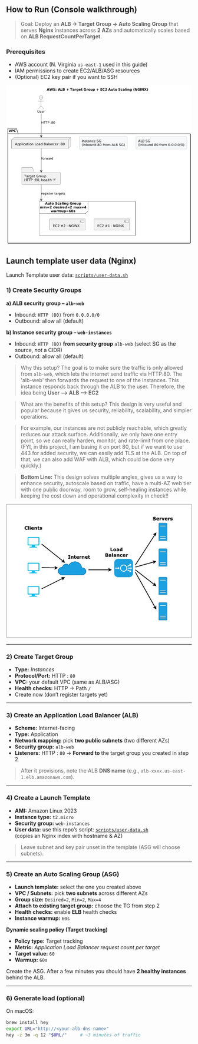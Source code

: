 ## How to Run (Console walkthrough)

> Goal: Deploy an **ALB → Target Group → Auto Scaling Group** that serves **Nginx** instances across **2 AZs** and automatically scales based on **ALB RequestCountPerTarget**.

### Prerequisites
- AWS account (N. Virginia `us-east-1` used in this guide)
- IAM permissions to create EC2/ALB/ASG resources
- (Optional) EC2 key pair if you want to SSH

![diagram](screenshots/architecture.png)

## Launch template user data (Nginx)
Launch Template user data: [`scripts/user-data.sh`](scripts/user-data.sh)



### 1) Create Security Groups

**a) ALB security group – `alb-web`**
- Inbound: `HTTP (80)` from `0.0.0.0/0`
- Outbound: allow all (default)

**b) Instance security group – `web-instances`**
- Inbound: `HTTP (80)` **from security group** `alb-web` (select SG as the source, *not* a CIDR)
- Outbound: allow all (default)



> Why this setup? The goal is to make sure the traffic is only allowed from `alb-web`, which lets the internet send traffic via HTTP:80. The 'alb-web' then forwards the request to one of the instances. This instance responds back through the ALB to the user. Therefore, the idea being **User --> ALB --> EC2**

> What are the benefits of this setup? This design is very useful and popular because it gives us security, reliability, scalability, and simpler operations.

  > For example, our instances are not publicly reachable, which greatly reduces our attack surface. Additionally, we only have one entry point, so we can really harden, monitor, and rate-limit from one place. (FYI, in this project, I am basing it on port 80, but if we want to use 443 for added security, we can easily add TLS at the ALB. On top of that, we can also add WAF with ALB,  which could be done very quickly.)

>**Bottom Line:** This design solves multiple angles, gives us a way to enhance security, autoscale based on traffic, have a multi-AZ web tier with one public doorway, room to grow, self-healing instances while keeping the cost down and operational complexity in check!!

![Load Balancer](screenshots/load_balancer.jpeg)


---

### 2) Create Target Group
- **Type:** *Instances*
- **Protocol/Port:** HTTP : `80`
- **VPC:** your default VPC (same as ALB/ASG)
- **Health checks:** HTTP → Path `/`
- Create now (don’t register targets yet)

---

### 3) Create an Application Load Balancer (ALB)
- **Scheme:** Internet-facing  
- **Type:** Application
- **Network mapping:** pick **two public subnets** (two different AZs)
- **Security group:** `alb-web`
- **Listeners:** HTTP : `80` → **Forward to** the target group you created in step 2

> After it provisions, note the ALB **DNS name** (e.g., `alb-xxxx.us-east-1.elb.amazonaws.com`).

---

### 4) Create a Launch Template
- **AMI:** Amazon Linux 2023
- **Instance type:** `t2.micro`
- **Security group:** `web-instances`
- **User data:** use this repo’s script: [`scripts/user-data.sh`](scripts/user-data.sh)  
  (copies an Nginx index with hostname & AZ)

> Leave subnet and key pair unset in the template (ASG will choose subnets).

---

### 5) Create an Auto Scaling Group (ASG)
- **Launch template:** select the one you created above
- **VPC / Subnets:** pick **two subnets** across different AZs
- **Group size:** `Desired=2`, `Min=2`, `Max=4`
- **Attach to existing target group:** choose the TG from step 2
- **Health checks:** enable **ELB** health checks
- **Instance warmup:** `60s`

**Dynamic scaling policy (Target tracking)**
- **Policy type:** Target tracking
- **Metric:** *Application Load Balancer request count per target*
- **Target value:** `60`
- **Warmup:** `60s`

Create the ASG. After a few minutes you should have **2 healthy instances** behind the ALB.

---

### 6) Generate load (optional)
On macOS:
```bash
brew install hey
export URL="http://<your-alb-dns-name>"
hey -z 3m -q 12 "$URL/"     # ~3 minutes of traffic

